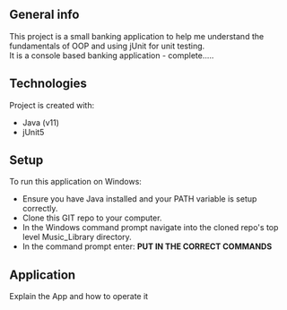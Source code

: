 ## General info
This project is a small banking application to help me understand the fundamentals of OOP and using jUnit for unit testing.  
It is a console based banking application - complete.....
	
## Technologies
Project is created with:
* Java (v11)
* jUnit5
	
## Setup
To run this application on Windows:
* Ensure you have Java installed and your PATH variable is setup correctly.
* Clone this GIT repo to your computer.
* In the Windows command prompt navigate into the cloned repo's top level Music_Library directory.
* In the command prompt enter: ******************************PUT IN THE CORRECT COMMANDS******************************


## Application
Explain the App and how to operate it
